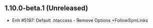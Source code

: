 1.10.0-beta.1 (Unreleased)
--------------------------

- Enh #5197: Default .htaccess - Remove Options +FollowSymLinks 
